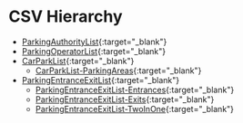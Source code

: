 <!-- markdownlint-disable MD003 MD032 -->
# CSV Hierarchy

- [ParkingAuthorityList](ParkingAuthorityList.csv){:target="_blank"}
- [ParkingOperatorList](ParkingOperatorList.csv){:target="_blank"}
- [CarParkList](CarParkList.csv){:target="_blank"}
    - [CarParkList-ParkingAreas](CarParkList-ParkingAreas.csv){:target="_blank"}
- [ParkingEntranceExitList](ParkingEntranceExitList.csv){:target="_blank"}
    - [ParkingEntranceExitList-Entrances](ParkingEntranceExitList-Entrances.csv){:target="_blank"}
    - [ParkingEntranceExitList-Exits](ParkingEntranceExitList-Exits.csv){:target="_blank"}
    - [ParkingEntranceExitList-TwoInOne](ParkingEntranceExitList-TwoInOne.csv){:target="_blank"}
